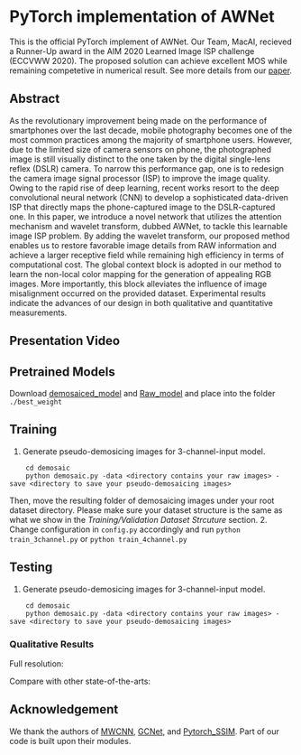 # PyTorch implementation of AWNet 

This is the official PyTorch implement of AWNet. Our Team, MacAI, recieved a Runner-Up award in the AIM 2020 Learned Image ISP challenge (ECCVWW 2020). The proposed solution can achieve excellent MOS while remaining competetive in numerical result. See more details from our [paper](https://arxiv.org/abs/2008.09228).

## Abstract
As the revolutionary improvement being made on the performance of smartphones over the last decade, mobile photography becomes one of the most common practices among the majority of smartphone users. However, due to the limited size of camera sensors on phone, the photographed image is still visually distinct to the one taken by the digital single-lens reflex (DSLR) camera. To narrow this performance gap, one is to redesign the camera image signal processor (ISP) to improve the image quality. Owing to the rapid rise of deep learning, recent works resort to the deep convolutional neural network (CNN) to develop a sophisticated data-driven ISP that directly maps the phone-captured image to the DSLR-captured one. In this paper, we introduce a novel network that utilizes the attention mechanism and wavelet transform, dubbed AWNet, to tackle this learnable image ISP problem. By adding the wavelet transform, our proposed method enables us to restore favorable image details from RAW information and achieve a larger receptive field while remaining high efficiency in terms of computational cost. The global context block is adopted in our method to learn the non-local color mapping for the generation of appealing RGB images. More importantly, this block alleviates the influence of image misalignment occurred on the provided dataset. Experimental results indicate the advances of our design in both qualitative and quantitative measurements.

## Presentation Video

## Pretrained Models
Download [demosaiced_model](https://drive.google.com/file/d/1RVUHN4GBs-hHpDvdFc4qEy9oGWkHcy3W/view?usp=sharing) and [Raw_model](https://drive.google.com/file/d/1ejXaneEKczHmIRDbesq5V1ExAzTK1Et-/view?usp=sharing) and place into the folder ```./best_weight``` 

## Training
1. Generate pseudo-demosicing images for 3-channel-input model.
``` 
    cd demosaic
    python demosaic.py -data <directory contains your raw images> -save <directory to save your pseudo-demosaicing images>
```
Then, move the resulting folder of demosaicing images under your root dataset directory. Please make sure your dataset structure is the same as what we show in the <em>Training/Validation Dataset Strcuture</em> section.
2. Change configuration in ```config.py``` accordingly and run
```python train_3channel.py``` or ```python train_4channel.py```

## Testing
1. Generate pseudo-demosicing images for 3-channel-input model.
``` 
    cd demosaic
    python demosaic.py -data <directory contains your raw images> -save <directory to save your pseudo-demosaicing images>
```

### Qualitative Results
Full resolution:
<img alt="" src="/images/qualitative.png" style="display: inline-block;" />

Compare with other state-of-the-arts:
<img alt="" src="/images/qualitative2.png" style="display: inline-block;" />

## Acknowledgement
We thank the authors of [MWCNN](https://github.com/lpj0/MWCNN.git), [GCNet](https://github.com/xvjiarui/GCNet.git), and [Pytorch_SSIM](https://github.com/Po-Hsun-Su/pytorch-ssim). Part of our code is built upon their modules.


